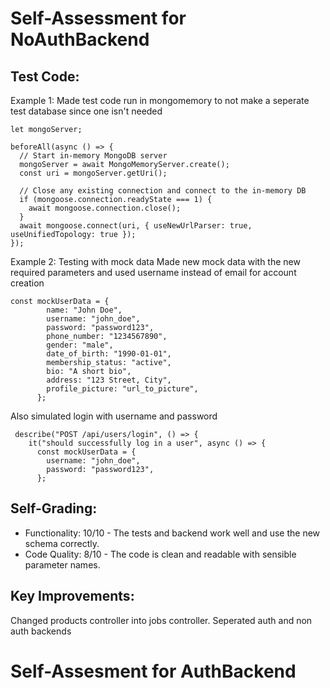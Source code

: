 # Self-Assessment for NoAuthBackend

## Test Code:
Example 1: Made test code run in mongomemory to not make a seperate test database since one isn't needed
```
let mongoServer;

beforeAll(async () => {
  // Start in-memory MongoDB server
  mongoServer = await MongoMemoryServer.create();
  const uri = mongoServer.getUri();

  // Close any existing connection and connect to the in-memory DB
  if (mongoose.connection.readyState === 1) {
    await mongoose.connection.close();
  }
  await mongoose.connect(uri, { useNewUrlParser: true, useUnifiedTopology: true });
});
```

Example 2: Testing with mock data
Made new mock data with the new required parameters and used username instead of email for account creation
```
const mockUserData = {
        name: "John Doe",
        username: "john_doe",
        password: "password123",
        phone_number: "1234567890",
        gender: "male",
        date_of_birth: "1990-01-01",
        membership_status: "active",
        bio: "A short bio",
        address: "123 Street, City",
        profile_picture: "url_to_picture",
      };
```
Also simulated login with username and password
```
 describe("POST /api/users/login", () => {
    it("should successfully log in a user", async () => {
      const mockUserData = {
        username: "john_doe",
        password: "password123",
      };
```
## Self-Grading:
- Functionality: 10/10 - The tests and backend work well and use the new schema correctly.
- Code Quality: 8/10 - The code is clean and readable with sensible parameter names.

## Key Improvements:
Changed products controller into jobs controller.
Seperated auth and non auth backends

# Self-Assesment for AuthBackend
